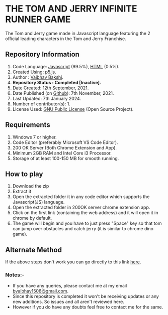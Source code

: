 # THE TOM AND JERRY INFINITE RUNNER GAME
The Tom and Jerry game made in Javascript language featuring the 2 official leading characters in the Tom and Jerry Franchise.

## Repository Information
1) Code Language: [Javascript](https://en.wikipedia.org/wiki/JavaScript) (99.5%), [HTML](https://en.wikipedia.org/wiki/HTML) (0.5%).
2) Created Using: [p5.js](https://p5js.org/).
3) Author : [Vaibhav Bakshi](https://github.com/Vaibhav1506).
4) **Repository Status : Completed [Inactive].**
5) Date Created: 12th September, 2021.
6) Date Published (on [Github](https://github.com/)): 7th November, 2021.
7) Last Updated: 7th January 2024.
8) Number of contributor(s): 1.
9) License Used: [GNU Public License](https://www.gnu.org/licenses/gpl-3.0.en.html) (Open Source Project).

## Requirements
1) Windows 7 or higher.
2) Code Editor (preferably Microsoft VS Code Editor).
3) 200 OK Server (Both Chrome Extension and App).
4) Minimum 2GB RAM and Intel Core i3 Processor.
5) Storage of at least 100-150 MB for smooth running.

## How to play
1) Download the zip
2) Extract it
3) Open the extracted folder it in any code editor which supports the Javascript(JS) language.
4) Open the extracted folder in 200OK server chrome extension app.
5) Click on the first link (containing the web address) and it will open it in chrome by default.
6) The game will begin and you have to just press "Space" key so that tom can jump over obstacles and catch jerry (it is similar to chrome dino game).

## Alternate Method
If the above steps don't work you can go directly to this link [here](https://vaibhav1506.github.io/Tom-and-Jerry-Official-Infinite-Runner-Game/).

### Notes:- 
- If you have any queries, please contact me at my email bvaibhav1506@gmail.com.
- Since this repository is completed it won't be receiving updates or any new additions. So issues and all aren't reviewed here.
- However if you do have any doubts feel free to contact me for the same.
